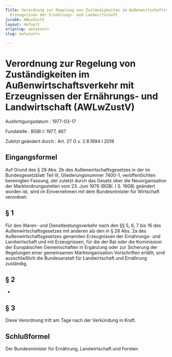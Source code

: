```yaml
---
Title: Verordnung zur Regelung von Zuständigkeiten im Außenwirtschaftsverkehr mit
  Erzeugnissen der Ernährungs- und Landwirtschaft
jurabk: AWLwZustV
layout: default
origslug: awlwzustv
slug: awlwzustv

---
```


# Verordnung zur Regelung von Zuständigkeiten im Außenwirtschaftsverkehr mit Erzeugnissen der Ernährungs- und Landwirtschaft (AWLwZustV)

Ausfertigungsdatum
:   1977-03-17

Fundstelle
:   BGBl I: 1977, 467

Zuletzt geändert durch
:   Art. 27 G v. 2.8.1994 I 2018


## Eingangsformel

Auf Grund des § 28 Abs. 2b des Außenwirtschaftsgesetzes in der im
Bundesgesetzblatt Teil III, Gliederungsnummer 7400-1, veröffentlichten
bereinigten Fassung, der zuletzt durch das Gesetz über die
Neuorganisation der Marktordnungsstellen vom 23. Juni 1976 (BGBl. I S.
1608) geändert worden ist, wird im Einvernehmen mit dem Bundesminister
für Wirtschaft verordnet:


## § 1

Für den Waren- und Dienstleistungsverkehr nach den §§ 5, 6, 7 bis 16
des Außenwirtschaftsgesetzes mit anderen als den in § 28 Abs. 2a des
Außenwirtschaftsgesetzes genannten Erzeugnissen der Ernährungs- und
Landwirtschaft und mit Erzeugnissen, für die der Rat oder die
Kommission der Europäischen Gemeinschaften in Ergänzung oder zur
Sicherung der Regelungen einer gemeinsamen Marktorganisation
Vorschriften erläßt, sind ausschließlich die Bundesanstalt für
Landwirtschaft und Ernährung zuständig.


## § 2

-


## § 3

Diese Verordnung tritt am Tage nach der Verkündung in Kraft.


## Schlußformel

Der Bundesminister für Ernährung, Landwirtschaft und Forsten

